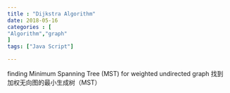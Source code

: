 ```yaml
---
title : "Dijkstra Algorithm"
date: 2018-05-16
categories : [                              
"Algorithm","graph"
]
tags: ["Java Script"]

---
```


finding Minimum Spanning Tree (MST) for weighted undirected graph
找到加权无向图的最小生成树（MST）

